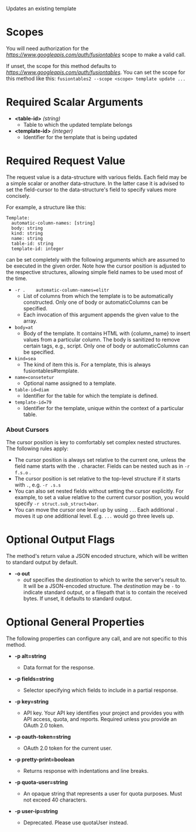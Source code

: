 Updates an existing template
# Scopes

You will need authorization for the *https://www.googleapis.com/auth/fusiontables* scope to make a valid call.

If unset, the scope for this method defaults to *https://www.googleapis.com/auth/fusiontables*.
You can set the scope for this method like this: `fusiontables2 --scope <scope> template update ...`
# Required Scalar Arguments
* **&lt;table-id&gt;** *(string)*
    - Table to which the updated template belongs
* **&lt;template-id&gt;** *(integer)*
    - Identifier for the template that is being updated
# Required Request Value

The request value is a data-structure with various fields. Each field may be a simple scalar or another data-structure.
In the latter case it is advised to set the field-cursor to the data-structure's field to specify values more concisely.

For example, a structure like this:
```
Template:
  automatic-column-names: [string]
  body: string
  kind: string
  name: string
  table-id: string
  template-id: integer

```

can be set completely with the following arguments which are assumed to be executed in the given order. Note how the cursor position is adjusted to the respective structures, allowing simple field names to be used most of the time.

* `-r .    automatic-column-names=elitr`
    - List of columns from which the template is to be automatically constructed. Only one of body or automaticColumns can be specified.
    - Each invocation of this argument appends the given value to the array.
* `body=at`
    - Body of the template. It contains HTML with {column_name} to insert values from a particular column. The body is sanitized to remove certain tags, e.g., script. Only one of body or automaticColumns can be specified.
* `kind=sea`
    - The kind of item this is. For a template, this is always fusiontables#template.
* `name=consetetur`
    - Optional name assigned to a template.
* `table-id=diam`
    - Identifier for the table for which the template is defined.
* `template-id=79`
    - Identifier for the template, unique within the context of a particular table.


### About Cursors

The cursor position is key to comfortably set complex nested structures. The following rules apply:

* The cursor position is always set relative to the current one, unless the field name starts with the `.` character. Fields can be nested such as in `-r f.s.o` .
* The cursor position is set relative to the top-level structure if it starts with `.`, e.g. `-r .s.s`
* You can also set nested fields without setting the cursor explicitly. For example, to set a value relative to the current cursor position, you would specify `-r struct.sub_struct=bar`.
* You can move the cursor one level up by using `..`. Each additional `.` moves it up one additional level. E.g. `...` would go three levels up.


# Optional Output Flags

The method's return value a JSON encoded structure, which will be written to standard output by default.

* **-o out**
    - *out* specifies the *destination* to which to write the server's result to.
      It will be a JSON-encoded structure.
      The *destination* may be `-` to indicate standard output, or a filepath that is to contain the received bytes.
      If unset, it defaults to standard output.
# Optional General Properties

The following properties can configure any call, and are not specific to this method.

* **-p alt=string**
    - Data format for the response.

* **-p fields=string**
    - Selector specifying which fields to include in a partial response.

* **-p key=string**
    - API key. Your API key identifies your project and provides you with API access, quota, and reports. Required unless you provide an OAuth 2.0 token.

* **-p oauth-token=string**
    - OAuth 2.0 token for the current user.

* **-p pretty-print=boolean**
    - Returns response with indentations and line breaks.

* **-p quota-user=string**
    - An opaque string that represents a user for quota purposes. Must not exceed 40 characters.

* **-p user-ip=string**
    - Deprecated. Please use quotaUser instead.
